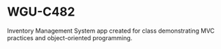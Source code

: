 # WGU-C482
Inventory Management System app created for class demonstrating MVC practices and object-oriented programming.
